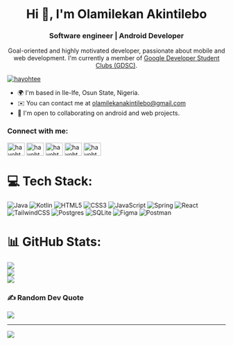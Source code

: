 <h1 align="center">Hi 👋, I'm Olamilekan Akintilebo</h1>
<h3 align="center">Software engineer | Android Developer</h3>

<p align="center">Goal-oriented and highly motivated developer, passionate about mobile and web development. I'm currently a member of 
  <a href="gdsc.community.dev/obafemi-awolowo-university/">Google Developer Student Clubs (GDSC)</a>.</p>       

<p align="left"> <a href="https://twitter.com/hayohtee" target="blank"><img src="https://img.shields.io/twitter/follow/hayohtee?logo=twitter&style=for-the-badge" alt="hayohtee" /></a> </p>

* 🌍  I'm based in Ile-Ife, Osun State, Nigeria.
* ✉️  You can contact me at [olamilekanakintilebo@gmail.com](mailto:olamilekanakintilebo@gmail.com)
* 🤝  I'm open to collaborating on android and web projects.

<h3 align="left">Connect with me:</h3>
<p align="left">
<a href="https://twitter.com/hayohtee" target="blank"><img align="center" src="https://raw.githubusercontent.com/rahuldkjain/github-profile-readme-generator/master/src/images/icons/Social/twitter.svg" alt="hayohtee" height="30" width="40" /></a>
<a href="https://linkedin.com/in/hayohtee" target="blank"><img align="center" src="https://raw.githubusercontent.com/rahuldkjain/github-profile-readme-generator/master/src/images/icons/Social/linked-in-alt.svg" alt="hayohtee" height="30" width="40" /></a>
<a href="https://www.hackerrank.com/hayohtee" target="blank"><img align="center" src="https://raw.githubusercontent.com/rahuldkjain/github-profile-readme-generator/master/src/images/icons/Social/hackerrank.svg" alt="hayohtee" height="30" width="40" /></a>
<a href="https://codeforces.com/profile/hayohtee" target="blank"><img align="center" src="https://raw.githubusercontent.com/rahuldkjain/github-profile-readme-generator/master/src/images/icons/Social/codeforces.svg" alt="hayohtee" height="30" width="40" /></a>
<a href="https://www.leetcode.com/hayohtee" target="blank"><img align="center" src="https://raw.githubusercontent.com/rahuldkjain/github-profile-readme-generator/master/src/images/icons/Social/leet-code.svg" alt="hayohtee" height="30" width="40" /></a>
</p>


# 💻 Tech Stack:
![Java](https://img.shields.io/badge/java-%23ED8B00.svg?style=for-the-badge&logo=java&logoColor=white) ![Kotlin](https://img.shields.io/badge/kotlin-%230095D5.svg?style=for-the-badge&logo=kotlin&logoColor=white) ![HTML5](https://img.shields.io/badge/html5-%23E34F26.svg?style=for-the-badge&logo=html5&logoColor=white) ![CSS3](https://img.shields.io/badge/css3-%231572B6.svg?style=for-the-badge&logo=css3&logoColor=white) ![JavaScript](https://img.shields.io/badge/javascript-%23323330.svg?style=for-the-badge&logo=javascript&logoColor=%23F7DF1E) ![Spring](https://img.shields.io/badge/spring-%236DB33F.svg?style=for-the-badge&logo=spring&logoColor=white) ![React](https://img.shields.io/badge/react-%2320232a.svg?style=for-the-badge&logo=react&logoColor=%2361DAFB) ![TailwindCSS](https://img.shields.io/badge/tailwindcss-%2338B2AC.svg?style=for-the-badge&logo=tailwind-css&logoColor=white) ![Postgres](https://img.shields.io/badge/postgres-%23316192.svg?style=for-the-badge&logo=postgresql&logoColor=white) ![SQLite](https://img.shields.io/badge/sqlite-%2307405e.svg?style=for-the-badge&logo=sqlite&logoColor=white) 	![Figma](https://img.shields.io/badge/figma-%23F24E1E.svg?style=for-the-badge&logo=figma&logoColor=white) ![Postman](https://img.shields.io/badge/Postman-FF6C37?style=for-the-badge&logo=postman&logoColor=white)
# 📊 GitHub Stats:
![](https://github-readme-stats.vercel.app/api?username=hayohtee&theme=dark&hide_border=false&include_all_commits=false&count_private=false)<br/>
![](https://github-readme-streak-stats.herokuapp.com/?user=hayohtee&theme=dark&hide_border=false)<br/>
![](https://github-readme-stats.vercel.app/api/top-langs/?username=hayohtee&theme=dark&hide_border=false&include_all_commits=false&count_private=false&layout=compact)

### ✍️ Random Dev Quote
![](https://quotes-github-readme.vercel.app/api?type=horizontal&theme=radical)

---
[![](https://visitcount.itsvg.in/api?id=hayohtee&icon=0&color=0)](https://visitcount.itsvg.in)

<!-- Proudly created with GPRM ( https://gprm.itsvg.in ) -->
